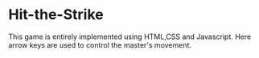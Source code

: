# Hit-the-Strike
This game is entirely implemented using HTML,CSS and Javascript.
Here arrow keys are used to control the master's movement.
